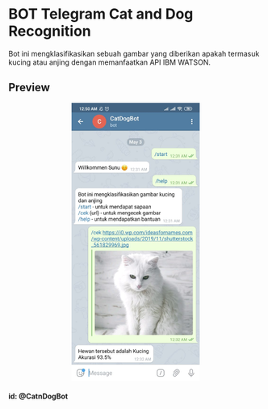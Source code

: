 # BOT Telegram Cat and Dog Recognition

Bot ini mengklasifikasikan sebuah gambar yang diberikan apakah termasuk kucing atau anjing dengan memanfaatkan API IBM WATSON.

## Preview

<p align="center">
  <a href="https://github.com/sunudika/BOT-Telegram-IBMWatson-Cat-Dog-Recognition/tree/master/assets/image/preview.jpeg"><img src="assets/image/preview.jpeg" alt="preview-bot-telegram-recognition" height="550" border="0"></a>
</p>

#### id: @CatnDogBot